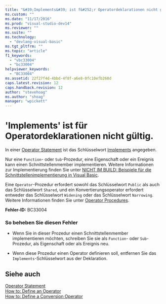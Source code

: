 ```yaml
---
title: "&#39;Implements&#39; ist f&#252;r Operatordeklarationen nicht g&#252;ltig. | Microsoft Docs"
ms.custom: ""
ms.date: "11/17/2016"
ms.prod: "visual-studio-dev14"
ms.reviewer: ""
ms.suite: ""
ms.technology: 
  - "devlang-visual-basic"
ms.tgt_pltfrm: ""
ms.topic: "article"
f1_keywords: 
  - "vbc33004"
  - "bc33004"
helpviewer_keywords: 
  - "BC33004"
ms.assetid: 22f27f4d-4bbd-4f8f-a6e8-0fc10efb268d
caps.latest.revision: 12
caps.handback.revision: 12
author: "stevehoag"
ms.author: "shoag"
manager: "wpickett"
---
```

# &#39;Implements&#39; ist f&#252;r Operatordeklarationen nicht g&#252;ltig.
In einer [Operator Statement](../../visual-basic/language-reference/statements/operator-statement.md) ist das Schlüsselwort [Implements](../../visual-basic/language-reference/statements/implements-clause.md) angegeben.  
  
 Nur eine `Function`\- oder `Sub`\-Prozedur, eine Eigenschaft oder ein Ereignis kann einen Schnittstellenmember implementieren. Weitere Informationen zur Implementierung finden Sie unter [NICHT IM BUILD: Beispiele für die Schnittstellenimplementierung in Visual Basic](http://msdn.microsoft.com/de-de/50bf2a30-73b6-4126-a921-075fd6eec278).  
  
 Eine `Operator`\-Prozedur erfordert sowohl das Schlüsselwort `Public` als auch das Schlüsselwort `Shared`, und ein Konvertierungsoperator erfordert entweder das Schlüsselwort `Widening` oder das Schlüsselwort `Narrowing`. Weitere Informationen finden Sie unter [Operator Procedures](../../visual-basic/programming-guide/language-features/procedures/operator-procedures.md).  
  
 **Fehler\-ID:** BC33004  
  
### So beheben Sie diesen Fehler  
  
-   Wenn Sie in dieser Prozedur einen Schnittstellenmember implementieren möchten, schreiben Sie sie als `Function`\- oder `Sub`\-Prozedur, als Eigenschaft oder als Ereignis neu.  
  
-   Wenn diese Prozedur einen Operator definieren soll, entfernen Sie das `Implements`\-Schlüsselwort aus der Deklaration.  
  
## Siehe auch  
 [Operator Statement](../../visual-basic/language-reference/statements/operator-statement.md)   
 [How to: Define an Operator](../../visual-basic/programming-guide/language-features/procedures/how-to-define-an-operator.md)   
 [How to: Define a Conversion Operator](../../visual-basic/programming-guide/language-features/procedures/how-to-define-a-conversion-operator.md)
